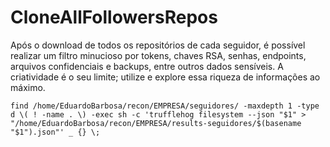 # CloneAllFollowersRepos

Após o download de todos os repositórios de cada seguidor, é possível realizar um filtro minucioso por tokens, chaves RSA, senhas, endpoints, arquivos confidenciais e backups, entre outros dados sensíveis. A criatividade é o seu limite; utilize e explore essa riqueza de informações ao máximo.


`find /home/EduardoBarbosa/recon/EMPRESA/seguidores/ -maxdepth 1 -type d \( ! -name . \) -exec sh -c 'trufflehog filesystem --json "$1" > "/home/EduardoBarbosa/recon/EMPRESA/results-seguidores/$(basename "$1").json"' _ {} \;`
